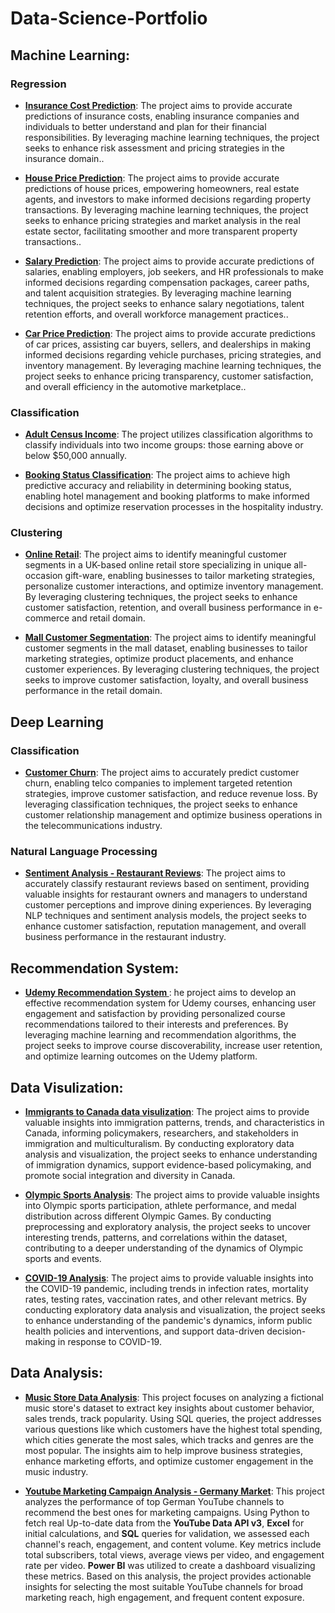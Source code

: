 # Data-Science-Portfolio #

## Machine Learning:
### Regression
* __[Insurance Cost Prediction](https://github.com/amrahmed95/Data-Science-Portfolio/tree/master/Machine%20Learning/Regression/Insurance%20cost%20predictor)__: The project aims to provide accurate predictions of insurance costs, enabling insurance companies and individuals to better understand and plan for their financial responsibilities. By leveraging machine learning techniques, the project seeks to enhance risk assessment and pricing strategies in the insurance domain..

* __[House Price Prediction](https://github.com/amrahmed95/Data-Science-Portfolio/tree/master/Machine%20Learning/Regression/USA%20House%20Price%20Prediction)__: The project aims to provide accurate predictions of house prices, empowering homeowners, real estate agents, and investors to make informed decisions regarding property transactions. By leveraging machine learning techniques, the project seeks to enhance pricing strategies and market analysis in the real estate sector, facilitating smoother and more transparent property transactions..

* __[Salary Prediction](https://github.com/amrahmed95/Data-Science-Portfolio/tree/master/Machine%20Learning/Regression/Predicting%20Data%20Science%20Salaries%20APP)__: The project aims to provide accurate predictions of salaries, enabling employers, job seekers, and HR professionals to make informed decisions regarding compensation packages, career paths, and talent acquisition strategies. By leveraging machine learning techniques, the project seeks to enhance salary negotiations, talent retention efforts, and overall workforce management practices..

* __[Car Price Prediction](https://github.com/amrahmed95/Data-Science-Portfolio/tree/master/Machine%20Learning/Regression/Car%20Price%20Prediction)__: The project aims to provide accurate predictions of car prices, assisting car buyers, sellers, and dealerships in making informed decisions regarding vehicle purchases, pricing strategies, and inventory management. By leveraging machine learning techniques, the project seeks to enhance pricing transparency, customer satisfaction, and overall efficiency in the automotive marketplace..


### Classification
* __[Adult Census Income](https://github.com/amrahmed95/Data-Science-Portfolio/tree/master/Machine%20Learning/Classification/Adult%20Census%20Income)__: The project utilizes classification algorithms to classify individuals into two income groups: those earning above or below $50,000 annually.

* __[Booking Status Classification](https://github.com/amrahmed95/Data-Science-Portfolio/tree/master/Machine%20Learning/Classification/Booking%20Status%20Classification)__: The project aims to achieve high predictive accuracy and reliability in determining booking status, enabling hotel management and booking platforms to make informed decisions and optimize reservation processes in the hospitality industry.


### Clustering
* __[Online Retail](https://github.com/amrahmed95/Data-Science-Portfolio/tree/master/Machine%20Learning/Clustering/Online%20Retail%20II)__: The project aims to identify meaningful customer segments in a UK-based online retail store specializing in unique all-occasion gift-ware, enabling businesses to tailor marketing strategies, personalize customer interactions, and optimize inventory management. By leveraging clustering techniques, the project seeks to enhance customer satisfaction, retention, and overall business performance in e-commerce and retail domain.


* __[Mall Customer Segmentation](https://github.com/amrahmed95/Data-Science-Portfolio/tree/master/Machine%20Learning/Clustering/mall%20customer%20segmentation)__: The project aims to identify meaningful customer segments in the mall dataset, enabling businesses to tailor marketing strategies, optimize product placements, and enhance customer experiences. By leveraging clustering techniques, the project seeks to improve customer satisfaction, loyalty, and overall business performance in the retail domain.


## Deep Learning 

### Classification
* __[Customer Churn](https://github.com/amrahmed95/Data-Science-Portfolio/tree/master/Deep%20Learning/Telco%20Customer%20Churn)__: The project aims to accurately predict customer churn, enabling telco companies to implement targeted retention strategies, improve customer satisfaction, and reduce revenue loss. By leveraging classification techniques, the project seeks to enhance customer relationship management and optimize business operations in the telecommunications industry.

### Natural Language Processing 
* __[Sentiment Analysis - Restaurant Reviews](https://github.com/amrahmed95/Data-Science-Portfolio/tree/master/NLP/Restaurant%20Review%20-%20Sentiment%20Analysis)__: The project aims to accurately classify restaurant reviews based on sentiment, providing valuable insights for restaurant owners and managers to understand customer perceptions and improve dining experiences. By leveraging NLP techniques and sentiment analysis models, the project seeks to enhance customer satisfaction, reputation management, and overall business performance in the restaurant industry.

## Recommendation System:
* __[Udemy Recommendation System ](https://github.com/amrahmed95/Data-Science-Portfolio/tree/master/Recommendation%20System/Udemy%20Recommendation%20System)__: he project aims to develop an effective recommendation system for Udemy courses, enhancing user engagement and satisfaction by providing personalized course recommendations tailored to their interests and preferences. By leveraging machine learning and recommendation algorithms, the project seeks to improve course discoverability, increase user retention, and optimize learning outcomes on the Udemy platform.


## Data Visulization:
* __[Immigrants to Canada data visulization](https://github.com/amrahmed95/Data-Science-Portfolio/tree/master/Data%20Visualization/Canada%20Immigration)__: The project aims to provide valuable insights into immigration patterns, trends, and characteristics in Canada, informing policymakers, researchers, and stakeholders in immigration and multiculturalism. By conducting exploratory data analysis and visualization, the project seeks to enhance understanding of immigration dynamics, support evidence-based policymaking, and promote social integration and diversity in Canada.

* __[Olympic Sports Analysis](https://github.com/amrahmed95/Data-Science-Portfolio/tree/master/Data%20Visualization/Olympic%20Sports%20Analysis%20-%20Preprocessing)__: The project aims to provide valuable insights into Olympic sports participation, athlete performance, and medal distribution across different Olympic Games. By conducting preprocessing and exploratory analysis, the project seeks to uncover interesting trends, patterns, and correlations within the dataset, contributing to a deeper understanding of the dynamics of Olympic sports and events.

* __[COVID-19 Analysis](https://github.com/amrahmed95/Data-Science-Portfolio/tree/master/Data%20Visualization/Covid-19%20Project%20-%20EDA%20and%20Visualization)__: The project aims to provide valuable insights into the COVID-19 pandemic, including trends in infection rates, mortality rates, testing rates, vaccination rates, and other relevant metrics. By conducting exploratory data analysis and visualization, the project seeks to enhance understanding of the pandemic's dynamics, inform public health policies and interventions, and support data-driven decision-making in response to COVID-19.


## Data Analysis:

* __[Music Store Data Analysis](https://github.com/amrahmed95/Data-Science-Portfolio/tree/master/Data%20Analysis/Music%20Store%20Analysis)__: This project focuses on analyzing a fictional music store's dataset to extract key insights about customer behavior, sales trends, track popularity. Using SQL queries, the project addresses various questions like which customers have the highest total spending, which cities generate the most sales, which tracks and genres are the most popular.
The insights aim to help improve business strategies, enhance marketing efforts, and optimize customer engagement in the music industry.

* __[Youtube Marketing Campaign Analysis - Germany Market](https://github.com/amrahmed95/Data-Science-Portfolio/tree/master/Data%20Analysis/Top%20German%20youtubers)__: This project analyzes the performance of top German YouTube channels to recommend the best ones for marketing campaigns. Using Python to fetch real Up-to-date data from the **YouTube Data API v3**, **Excel** for initial calculations, and **SQL** queries for validation, we assessed each channel's reach, engagement, and content volume. Key metrics include total subscribers, total views, average views per video, and engagement rate per video. **Power BI** was utilized to create a dashboard visualizing these metrics. Based on this analysis, the project provides actionable insights for selecting the most suitable YouTube channels for broad marketing reach, high engagement, and frequent content exposure.

